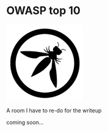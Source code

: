 # OWASP top 10

<img src="owasp.png" width=200 height=200 alt="owasp">

A room I have to re-do for the writeup

coming soon...
